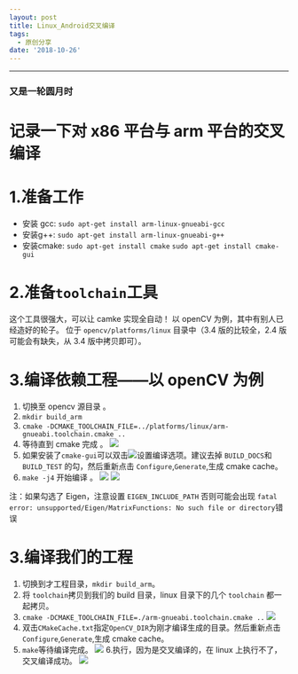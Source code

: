 ```yaml
---
layout: post
title: Linux_Android交叉编译
tags:
  - 原创分享
date: '2018-10-26'
---
```


* * *
### 又是一轮圆月时

# 记录一下对 x86 平台与 arm 平台的交叉编译

# 1.准备工作

- 安装 gcc: 
  `sudo apt-get install arm-linux-gnueabi-gcc` 
- 安装g++: 
  `sudo apt-get install arm-linux-gnueabi-g++`
- 安装cmake: 
  `sudo apt-get install cmake` 
  `sudo apt-get install cmake-gui` 

# 2.准备`toolchain`工具

这个工具很强大，可以让 camke 实现全自动！ 
以 openCV 为例，其中有别人已经造好的轮子。 
位于 `opencv/platforms/linux` 目录中（3.4 版的比较全，2.4 版可能会有缺失，从 3.4 版中拷贝即可）。

# 3.编译依赖工程——以 openCV 为例

1. 切换至 opencv 源目录 。
2. `mkdir build_arm`
3. `cmake -DCMAKE_TOOLCHAIN_FILE=../platforms/linux/arm-gnueabi.toolchain.cmake ..`
4. 等待直到 cmake 完成 。
   ![](http://ww1.sinaimg.cn/large/6db7045egy1fwlyon2qfuj2070013t8i.jpg)
5. 如果安装了`cmake-gui`可以双击![](http://ww1.sinaimg.cn/large/6db7045egy1fwlyseos40j204702eq2r.jpg)设置编译选项。建议去掉 `BUILD_DOCS`和 `BUILD_TEST` 的勾，然后重新点击 `Configure`,`Generate`,生成 cmake cache。
6. `make -j4` 开始编译 。
   ![](http://ww1.sinaimg.cn/large/6db7045egy1fwlyxvnjjdj20k90blgoa.jpg)
   ![](http://ww1.sinaimg.cn/large/6db7045egy1fwm0g4qxekj20k00anq50.jpg)

注：如果勾选了 Eigen，注意设置 `EIGEN_INCLUDE_PATH` 否则可能会出现 `fatal error: unsupported/Eigen/MatrixFunctions: No such file or directory`错误

# 3.编译我们的工程

1. 切换到才工程目录，`mkdir build_arm`。
2. 将 `toolchain`拷贝到我们的 build 目录，linux 目录下的几个 `toolchain` 都一起拷贝。
3. `cmake -DCMAKE_TOOLCHAIN_FILE=./arm-gnueabi.toolchain.cmake ..`
   ![](http://ww1.sinaimg.cn/large/6db7045egy1fwm0oj1yfgj20is02k74d.jpg)
4. 双击`CMakeCache.txt`指定`OpenCV_DIR`为刚才编译生成的目录。然后重新点击 `Configure`,`Generate`,生成 cmake cache。
5. `make`等待编译完成。
    ![](http://ww1.sinaimg.cn/large/6db7045egy1fwm1vsf631j20jy04rmxz.jpg)
   6.执行，因为是交叉编译的，在 linux 上执行不了，交叉编译成功。
   ![](http://ww1.sinaimg.cn/large/6db7045egy1fwm1x3u8z1j20gq010mx6.jpg)
